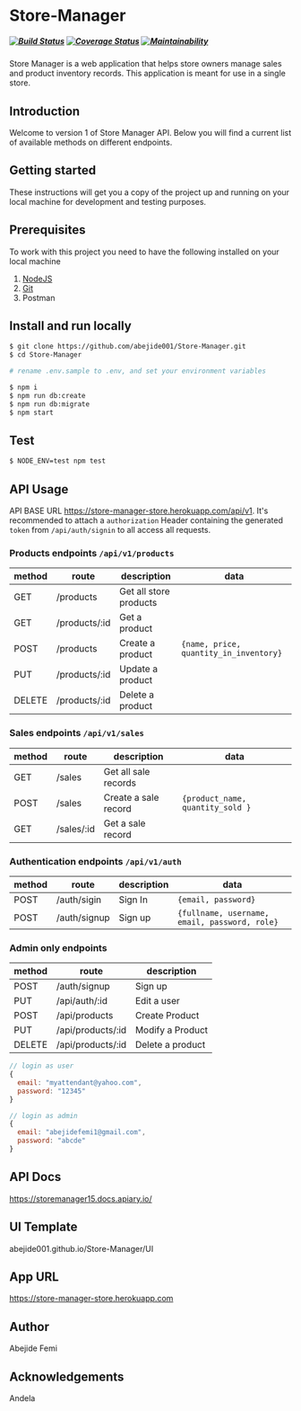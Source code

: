# Store-Manager
##### [![Build Status](https://travis-ci.org/abejide001/Store-Manager.svg?branch=develop)](https://travis-ci.org/abejide001/Store-Manager) [![Coverage Status](https://coveralls.io/repos/github/abejide001/Store-Manager/badge.svg?branch=develop)](https://coveralls.io/github/abejide001/Store-Manager?branch=develop) [![Maintainability](https://api.codeclimate.com/v1/badges/d32f77dfa95a6cff5083/maintainability)](https://codeclimate.com/github/abejide001/Store-Manager/maintainability)
Store Manager is a web application that helps store owners manage sales and product inventory records. This application is meant for use in a single store.

## Introduction

Welcome to version 1 of Store Manager API. Below you will find a current list of available methods on different endpoints.

## Getting started

These instructions will get you a copy of the project up and running on your local machine for development and testing purposes.

## Prerequisites

To work with this project you need to have the following installed on your local machine

1. [NodeJS](https://nodejs.org)
2. [Git](https://git-scm.com/downloads)
3. Postman

## Install and run locally

```bash
$ git clone https://github.com/abejide001/Store-Manager.git
$ cd Store-Manager

# rename .env.sample to .env, and set your environment variables

$ npm i
$ npm run db:create
$ npm run db:migrate
$ npm start
```

## Test

```bash
$ NODE_ENV=test npm test
```

## API Usage

API BASE URL https://store-manager-store.herokuapp.com/api/v1. It's recommended to attach a `authorization` Header containing the generated `token` from `/api/auth/signin` to all access all requests.

### Products endpoints `/api/v1/products`

| method | route          | description             | data                                 |
| ------ | -------------- | ----------------------- | ------------------------------------ |
| GET    | /products      | Get all store products  |                                      |
| GET    | /products/:id  | Get a product           |                                      |
| POST   | /products      | Create a product        |`{name, price, quantity_in_inventory}`|
| PUT    | /products/:id  | Update a product        |                                      |
| DELETE | /products/:id  | Delete a product        |                                      |

### Sales endpoints `/api/v1/sales`

| method | route            | description          | data                            |
| ------ | ---------------- | -------------------- | ------------------------------- |
| GET    | /sales           | Get all sale records |                                 |
| POST   | /sales           | Create a sale record | `{product_name, quantity_sold }`|             
| GET    | /sales/:id       | Get a sale record    |                                 |


### Authentication endpoints `/api/v1/auth`

| method | route        | description               | data                                          |
| ------ | ------------ | ------------------------- | ----------------------------------------------|
| POST   | /auth/sigin  | Sign In                   | `{email, password}`                           |
| POST   | /auth/signup | Sign up                   | `{fullname, username, email, password, role}` |
### Admin only endpoints 

| method | route            | description               | 
| ------ | -----------------| ------------------------- |
| POST   | /auth/signup     | Sign up                   |
| PUT    | /api/auth/:id    | Edit a user               |
| POST   | /api/products    | Create Product            |
| PUT    | /api/products/:id| Modify a Product          |
| DELETE | /api/products/:id| Delete a product          |



```javascript
// login as user
{
  email: "myattendant@yahoo.com",
  password: "12345"
}

// login as admin
{
  email: "abejidefemi1@gmail.com",
  password: "abcde"
}
```
## API Docs
https://storemanager15.docs.apiary.io/
## UI Template
abejide001.github.io/Store-Manager/UI
## App URL
https://store-manager-store.herokuapp.com
## Author
Abejide Femi
## Acknowledgements
Andela
